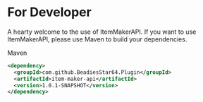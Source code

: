 # For Developer
A hearty welcome to the use of ItemMakerAPI. 
If you want to use ItemMakerAPI, please use Maven to build your dependencies.

Maven
```pom.xml
<dependency>
  <groupId>com.github.BeadiesStar64.Plugin</groupId>
  <artifactId>item-maker-api</artifactId>
  <version>1.0.1-SNAPSHOT</version>
</dependency>
```
